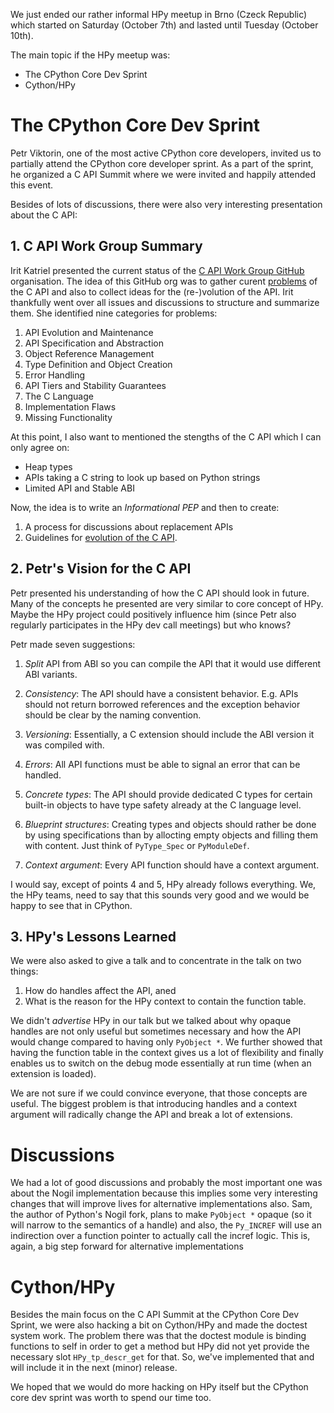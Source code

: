 <!--
.. title: HPy meetup and CPython core dev sprint in Brno (Oct 7-10, 2023)
.. slug: hpy-meetup-2023
.. date: 2023-10-10 10:00:00 UTC
.. author: fangerer
.. tags:
.. category:
.. link:
.. description:
.. type: text
-->

We just ended our rather informal HPy meetup in Brno (Czeck Republic) which
started on Saturday (October 7th) and lasted until Tuesday (October 10th).

The main topic if the HPy meetup was:

- The CPython Core Dev Sprint
- Cython/HPy

<!--TEASER_END-->

# The CPython Core Dev Sprint

Petr Viktorin, one of the most active CPython core developers, invited us to
partially attend the CPython core developer sprint. As a part of the sprint, he
organized a C API Summit where we were invited and happily attended this event.

Besides of lots of discussions, there were also very interesting presentation
about the C API:

## 1. C API Work Group Summary

Irit Katriel presented the current status of the [C API Work Group
GitHub](https://github.com/capi-workgroup) organisation. The idea of this GitHub
org was to gather curent [problems](https://github.com/capi-workgroup/problems)
of the C API and also to collect ideas for the (re-)volution of the API. Irit
thankfully went over all issues and discussions to structure and summarize them.
She identified nine categories for problems:

1. API Evolution and Maintenance
2. API Specification and Abstraction
3. Object Reference Management
4. Type Definition and Object Creation
5. Error Handling
6. API Tiers and Stability Guarantees
7. The C Language
8. Implementation Flaws
9. Missing Functionality

At this point, I also want to mentioned the stengths of the C API which I can
only agree on:

- Heap types
- APIs taking a C string to look up based on Python strings
- Limited API and Stable ABI

Now, the idea is to write an _Informational PEP_ and then to create:

1. A process for discussions about replacement APIs
2. Guidelines for [evolution of the C API](https://github.com/capi-workgroup/api-evolution).

## 2. Petr's Vision for the C API

Petr presented his understanding of how the C API should look in
future. Many of the concepts he presented are very similar to core concept of
HPy. Maybe the HPy project could positively influence him (since Petr also
regularly participates in the HPy dev call meetings) but who knows?

Petr made seven suggestions:

1. _Split_ API from ABI so you can compile the API that it would use different ABI
   variants.

2. _Consistency_: The API should have a consistent behavior. E.g. APIs should
   not return borrowed references and the exception behavior should be clear by the
   naming convention.

3. _Versioning_: Essentially, a C extension should include the ABI version it
   was compiled with.

4. _Errors_: All API functions must be able to signal an error that can be
   handled.

5. _Concrete types_: The API should provide dedicated C types for certain
   built-in objects to have type safety already at the C language level.

6. _Blueprint structures_: Creating types and objects should rather be done by
   using specifications than by allocting empty objects and filling them with
   content. Just think of `PyType_Spec` or `PyModuleDef`.

7. _Context argument_: Every API function should have a context argument.

I would say, except of points 4 and 5, HPy already follows everything. We, the
HPy teams, need to say that this sounds very good and we would be happy to see
that in CPython.

## 3. HPy's Lessons Learned

We were also asked to give a talk and to concentrate in the talk on two things:

1. How do handles affect the API, aned
2. What is the reason for the HPy context to contain the function table.

We didn't _advertise_ HPy in our talk but we talked about why opaque handles
are not only useful but sometimes necessary and how the API would change
compared to having only `PyObject *`.
We further showed that having the function table in the context gives us a lot
of flexibility and finally enables us to switch on the debug mode essentially at
run time (when an extension is loaded).

We are not sure if we could convince everyone, that those concepts are useful.
The biggest problem is that introducing handles and a context argument will
radically change the API and break a lot of extensions.

# Discussions

We had a lot of good discussions and probably the most important one was about
the Nogil implementation because this implies some very interesting changes that
will improve lives for alternative implementations also. Sam, the author of
Python's Nogil fork, plans to make `PyObject *` opaque (so it will narrow to the
semantics of a handle) and also, the `Py_INCREF` will use an indirection over a
function pointer to actually call the incref logic. This is, again, a big step
forward for alternative implementations

# Cython/HPy

Besides the main focus on the C API Summit at the CPython Core Dev Sprint, we
were also hacking a bit on Cython/HPy and made the doctest system work.
The problem there was that the doctest module is binding functions to self in
order to get a method but HPy did not yet provide the necessary slot
`HPy_tp_descr_get` for that. So, we've implemented that and will include it in
the next (minor) release.

We hoped that we would do more hacking on HPy itself but the CPython core dev
sprint was worth to spend our time too.
